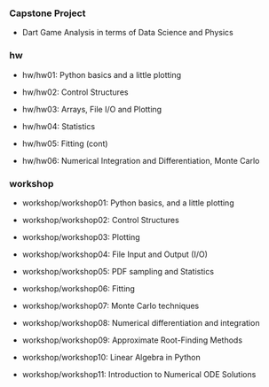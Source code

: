 <h3 align="left">Capstone Project</h3>

- Dart Game Analysis in terms of Data Science and Physics

<h3 align="left">hw</h3>

- hw/hw01: Python basics and a little plotting

- hw/hw02: Control Structures

- hw/hw03: Arrays, File I/O and Plotting

- hw/hw04: Statistics

- hw/hw05: Fitting (cont)

- hw/hw06: Numerical Integration and Differentiation, Monte Carlo

<h3 align="left">workshop</h3>

- workshop/workshop01: Python basics, and a little plotting

- workshop/workshop02: Control Structures

- workshop/workshop03: Plotting

- workshop/workshop04: File Input and Output (I/O)


- workshop/workshop05: PDF sampling and Statistics


- workshop/workshop06: Fitting


- workshop/workshop07: Monte Carlo techniques


- workshop/workshop08: Numerical differentiation and integration


- workshop/workshop09: Approximate Root-Finding Methods


- workshop/workshop10: Linear Algebra in Python


- workshop/workshop11: Introduction to Numerical ODE Solutions
